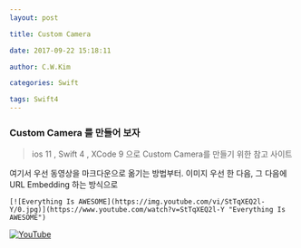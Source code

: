 ```yaml
---
layout: post

title: Custom Camera 

date: 2017-09-22 15:18:11

author: C.W.Kim

categories: Swift

tags: Swift4  
---
```


### Custom Camera 를 만들어 보자 ###

> ios 11 , Swift 4 , XCode 9  으로 Custom Camera를 만들기 위한 참고 사이트 



여기서 우선 동영상을 마크다운으로 옮기는 방법부터.  이미지 우선 한 다음, 그 다음에 URL Embedding 하는 방식으로 

`[![Everything Is AWESOME](https://img.youtube.com/vi/StTqXEQ2l-Y/0.jpg)](https://www.youtube.com/watch?v=StTqXEQ2l-Y "Everything Is AWESOME")`





[![YouTube](https://www.ironhub.xyz/assets/background.png)](https://www.youtube.com/watch?v=7TqXrMnfJy8  "Everything IS AWESOME") 